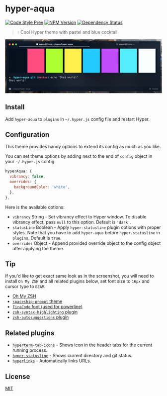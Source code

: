 # hyper-aqua

[![Code Style Prev](https://img.shields.io/badge/code%20style-prev-32c8fc.svg)](https://github.com/preco21/eslint-config-prev)
[![NPM Version](https://img.shields.io/npm/v/hyper-aqua.svg)](https://www.npmjs.com/package/hyper-aqua)
[![Dependency Status](https://dependencyci.com/github/preco21/hyper-aqua/badge)](https://dependencyci.com/github/preco21/hyper-aqua)

> :droplet: Cool Hyper theme with pastel and blue cocktail

![screenshot](media/screenshot.png)

## Install

Add `hyper-aqua` to `plugins` in `~/.hyper.js` config file and restart Hyper.

## Configuration

This theme provides handy options to extend its config as much as you like.

You can set theme options by adding next to the end of `config` object in your `~/.hyper.js` config:

```javascript
hyperAqua: {
  vibrancy: false,
  overrides: {
    backgroundColor: 'white',
  },
},
```

Here is the available options:

* `vibrancy` String - Set vibrancy effect to Hyper window. To disable vibrancy effect, pass `null` to this option. Default is `'dark'`.
* `statusLine` Boolean - Apply `hyper-statusline` plugin options with proper styles. Note that you have to add `hyper-aqua` before `hyper-statusline` in `plugins`. Default is `true`.
* `overrides` Object - Append provided override object to the config object after applying the theme.

## Tip

If you'd like to get exact same look as in the screenshot, you will need to install `Oh My ZSH` and all related plugins below, set font size to `16px` and cursor type to `BEAM`.

* [Oh My ZSH](https://github.com/robbyrussell/oh-my-zsh)
* [`spaceship-prompt` theme](https://github.com/denysdovhan/spaceship-prompt)
* [`FiraCode` font (used for powerline)](https://github.com/tonsky/FiraCode)
* [`zsh-syntax-highlighting` plugin](https://github.com/zsh-users/zsh-syntax-highlighting)
* [`zsh-autosuggestions` plugin](https://github.com/zsh-users/zsh-autosuggestions)

## Related plugins

* [`hyperterm-tab-icons`](https://github.com/dfrankland/hyper-tab-icons) - Shows icon in the header tabs for the current running process.
* [`hyper-statusline`](https://github.com/henrikdahl/hyper-statusline) - Shows current directory and git status.
* [`hyperlinks`](https://github.com/zeit/hyperlinks) - Automatically links URLs.

## License

[MIT](https://preco.mit-license.org/)
